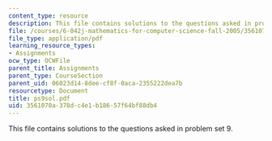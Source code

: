 ```yaml
---
content_type: resource
description: This file contains solutions to the questions asked in problem set 9.
file: /courses/6-042j-mathematics-for-computer-science-fall-2005/3561070a378dc4e1b18657f64bf88db4_ps9sol.pdf
file_type: application/pdf
learning_resource_types:
- Assignments
ocw_type: OCWFile
parent_title: Assignments
parent_type: CourseSection
parent_uid: 06023d14-8dee-cf8f-0aca-2355222dea7b
resourcetype: Document
title: ps9sol.pdf
uid: 3561070a-378d-c4e1-b186-57f64bf88db4
---
```

This file contains solutions to the questions asked in problem set 9.

